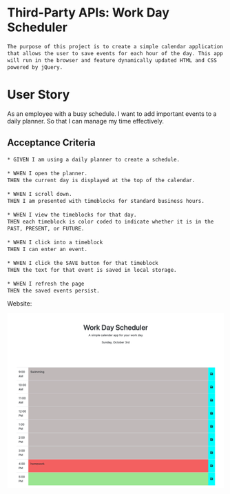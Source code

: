 # Third-Party APIs: Work Day Scheduler

```
The purpose of this project is to create a simple calendar application that allows the user to save events for each hour of the day. This app will run in the browser and feature dynamically updated HTML and CSS powered by jQuery.
```

# User Story

As an employee with a busy schedule. 
I want to add important events to a daily planner. 
So that I can manage my time effectively.

## Acceptance Criteria

```
* GIVEN I am using a daily planner to create a schedule.

* WHEN I open the planner. 
THEN the current day is displayed at the top of the calendar.

* WHEN I scroll down. 
THEN I am presented with timeblocks for standard business hours.

* WHEN I view the timeblocks for that day.
THEN each timeblock is color coded to indicate whether it is in the PAST, PRESENT, or FUTURE.

* WHEN I click into a timeblock 
THEN I can enter an event.

* WHEN I click the SAVE button for that timeblock 
THEN the text for that event is saved in local storage.

* WHEN I refresh the page 
THEN the saved events persist.
```

Website: 



![ScreenShot](assets/images/screenshot.png)
